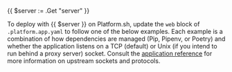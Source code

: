 {{ $server := .Get "server" }}

To deploy with {{ $server }} on Platform.sh, update the `web` block of `.platform.app.yaml` to follow one of the below examples. 
Each example is a combination of how dependencies are managed (Pip, Pipenv, or Poetry) and whether the application listens on a TCP (default) or Unix (if you intend to run behind a proxy server) socket.
Consult the [application reference](/create-apps/app-reference#upstream) for more information on upstream sockets and protocols. 